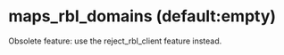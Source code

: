 # maps_rbl_domains (default:empty) 


Obsolete feature: use the reject_rbl_client feature instead.



